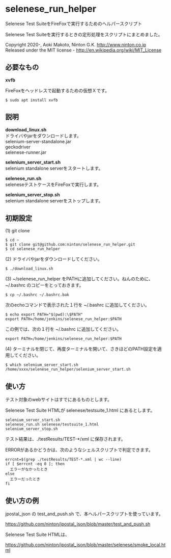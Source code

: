 # selenese_run_helper

Selenese Test SuiteをFireFoxで実行するためのヘルパースクリプト

Selenese Test Suiteを実行するときの定形処理をスクリプトにまとめました。

Copyright 2020-, Aoki Makoto, Ninton G.K. http://www.ninton.co.jp  
Released under the MIT license - http://en.wikipedia.org/wiki/MIT_License

## 必要なもの

__xvfb__

FireFoxをヘッドレスで起動するための仮想Ｘです。

```
$ sudo apt install xvfb
```


## 説明

__download_linux.sh__  
ドライバやjarをダウンロードします。  
selenium-server-standalone.jar  
geckodriver  
selenese-runner.jar  

__selenium_server_start.sh__  
selenium standalone serverをスタートします。

__selenese_run.sh__  
seleneseテストケースをFireFoxで実行します。

__selenium_server_stop.sh__  
selenium standalone serverをストップします。

## 初期設定

(1) git clone

```
$ cd ~
$ git clone git@github.com:ninton/selenese_run_helper.git
$ cd selenese_run_helper
```

(2) ドライバやjarをダウンロードしてください。

```
$ ./download_linux.sh
```

(3) ~/selenese_run_helper をPATHに追加してください。ねんのために、~/.bashrc のコピーをとっておきます。

```
$ cp ~/.bashrc ~/.bashrc.bak
```

次のechoコマンドで表示された１行を ~/.bashrc に追加してください。

```
$ echo export PATH="$(pwd):\$PATH"
export PATH=/home/jenkins/selenese_run_helper:$PATH
```

この例では、次の１行を ~/.bashrc に追加してください。

```
export PATH=/home/jenkins/selenese_run_helper:$PATH
```

(4) ターミナルを閉じて、再度ターミナルを開いて、さきほどのPATH設定を適用してください。

```
$ which selenium_server_start.sh
/home/xxxx/selenese_run_helper/selenium_server_start.sh
```

## 使い方

テスト対象のwebサイトはすでにあるものとします。

Selenese Test Suite HTMLが selenese/testsuite_1.html にあるとします。

```
selenium_server_start.sh
selenese_run.sh selenese/testsuite_1.html
selenium_server_stop.sh
```

テスト結果は、./testResults/TEST-*/xml に保存されます。  

ERRORがあるかどうかは、次のようなシェルスクリプトで判定できます。

```
errcnt=$(grep ./testResults/TEST-*.xml | wc --line)
if [ $errcnt -eq 0 ]; then
  エラーがなかったとき
else
  エラーだったとき
fi
```


## 使い方の例

jpostal_json の test_and_push.sh で、本ヘルパースクリプトを使っています。

https://github.com/ninton/jpostal_json/blob/master/test_and_push.sh

Selenese Test Suite HTMLは、

https://github.com/ninton/jpostal_json/blob/master/selenese/smoke_local.html
